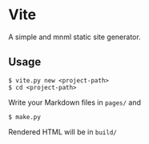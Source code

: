 # Vite
A simple and mnml static site generator.

## Usage
```console
$ vite.py new <project-path>
$ cd <project-path>
```
Write your Markdown files in `pages/` and  
```console
$ make.py
```
Rendered HTML will be in `build/`


